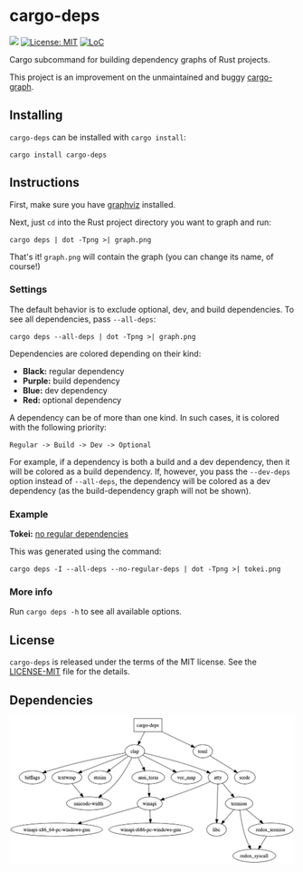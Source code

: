 # cargo-deps

[![](https://img.shields.io/crates/v/cargo-deps.svg)](https://crates.io/crates/cargo-deps) [![License: MIT](https://img.shields.io/badge/License-MIT-yellow.svg)](https://opensource.org/licenses/MIT) [![LoC](https://tokei.rs/b1/github/m-cat/cargo-deps)](https://github.com/m-cat/cargo-deps)

Cargo subcommand for building dependency graphs of Rust projects.

This project is an improvement on the unmaintained and buggy [cargo-graph](https://github.com/kbknapp/cargo-graph).

## Installing

`cargo-deps` can be installed with `cargo install`:

```
cargo install cargo-deps
```

## Instructions

First, make sure you have [graphviz](https://graphviz.gitlab.io/download/) installed.

Next, just `cd` into the Rust project directory you want to graph and run:

```
cargo deps | dot -Tpng >| graph.png
```

That's it! `graph.png` will contain the graph (you can change its name, of course!)

### Settings

The default behavior is to exclude optional, dev, and build dependencies. To see all dependencies, pass `--all-deps`:

```
cargo deps --all-deps | dot -Tpng >| graph.png
```

Dependencies are colored depending on their kind:

* **Black:** regular dependency
* **Purple:** build dependency
* **Blue:** dev dependency
* **Red:** optional dependency

A dependency can be of more than one kind. In such cases, it is colored with the following priority:

```
Regular -> Build -> Dev -> Optional
```

For example, if a dependency is both a build and a dev dependency, then it will be colored as a build dependency. If, however, you pass the `--dev-deps` option instead of `--all-deps`, the dependency will be colored as a dev dependency (as the build-dependency graph will not be shown).

### Example

**Tokei:** [no regular dependencies](tokei.png)

This was generated using the command:

```
cargo deps -I --all-deps --no-regular-deps | dot -Tpng >| tokei.png
```

### More info

Run `cargo deps -h` to see all available options.

## License

`cargo-deps` is released under the terms of the MIT license. See the [LICENSE-MIT](./LICENSE-MIT) file for the details.

## Dependencies

![cargo-deps dependencies](cargo-deps.png)
